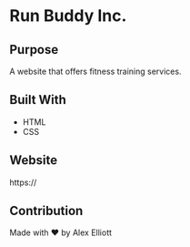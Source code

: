 # Run Buddy Inc.

## Purpose
A website that offers fitness training services.

## Built With
* HTML
* CSS

## Website
https://

## Contribution
Made with ❤️ by Alex Elliott
